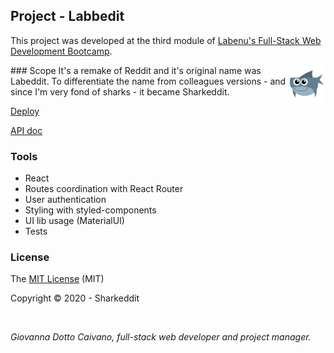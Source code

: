 ## Project - Labbedit
This project was developed at the third module of [Labenu's Full-Stack Web Development Bootcamp](https://www.labenu.com.br/).

<img src="https://github.com/caivano/sharkeddit/blob/sharkeddit/src/assets/img/shark.png" alt="sharkeddit logo" title="Shark" align="right" height="60" />
### Scope
It's a remake of Reddit and it's original name was Labeddit. To differentiate the name from colleagues versions - and since I'm very fond of sharks - it became Sharkeddit.

[Deploy](http://sharkeddit.surge.sh/login)

[API doc](https://documenter.getpostman.com/view/7549981/SW7T9XRj#47058e80-86e8-45ff-8d7e-15dae1dbf18d)

### Tools
- React
- Routes coordination with React Router
- User authentication
- Styling with styled-components
- UI lib usage (MaterialUI)
- Tests


### License

The [MIT License]() (MIT)

Copyright :copyright: 2020 - Sharkeddit

<br>

*Giovanna Dotto Caivano, full-stack web developer and project manager.* 
